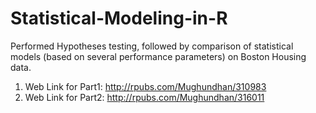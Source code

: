 # Statistical-Modeling-in-R
Performed Hypotheses testing, followed by comparison of statistical models (based on several performance parameters) on Boston Housing data. 

1. Web Link for Part1: http://rpubs.com/Mughundhan/310983
2. Web Link for Part2: http://rpubs.com/Mughundhan/316011
